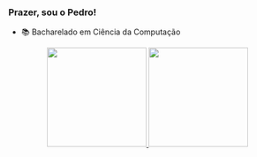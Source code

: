 ### Prazer, sou o Pedro!

- 📚 Bacharelado em Ciência da Computação
<div align="center">
  <a href="https://github.com/KyKirma">
  <img height="180em" src="https://github-readme-stats.vercel.app/api?username=KyKirma&show_icons=true&theme=dracula&include_all_commits=true"/>
  <img height="180em" src="https://github-readme-stats.vercel.app/api/top-langs/?username=KyKirma&layout=compact&langs_count=7&theme=dracula"/>
</div>
